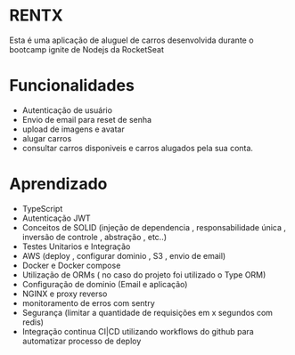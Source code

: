 # RENTX 

Esta é uma aplicação de aluguel de carros desenvolvida durante o bootcamp ignite de Nodejs da RocketSeat


# Funcionalidades
- Autenticação de usuário 
- Envio de email para reset de senha
- upload de imagens e avatar
- alugar carros
- consultar carros disponiveis e carros alugados pela sua conta.
   
# Aprendizado
- TypeScript
- Autenticação JWT
- Conceitos de SOLID (injeção de dependencia , responsabilidade única , inversão de controle , abstração , etc..)
- Testes Unitarios e Integração
- AWS (deploy , configurar dominio , S3 , envio de email)
- Docker e Docker compose
- Utilização de ORMs ( no caso do projeto foi utilizado o Type ORM)
- Configuração de dominio (Email e aplicação)
- NGINX e proxy reverso
- monitoramento de erros com sentry
- Segurança (limitar a quantidade de requisições em x segundos com redis)
- Integração continua CI|CD utilizando workflows do github para automatizar processo de deploy

